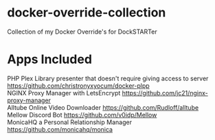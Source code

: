 # docker-override-collection
Collection of my Docker Override's for DockSTARTer

# Apps Included
PHP Plex Library presenter that doesn't require giving access to server https://github.com/christronyxyocum/docker-plpp  
NGINX Proxy Manager with LetsEncrypt https://github.com/jc21/nginx-proxy-manager  
Alltube Online Video Downloader https://github.com/Rudloff/alltube  
Mellow Discord Bot https://github.com/v0idp/Mellow  
MonicaHQ a Personal Relationship Manager https://github.com/monicahq/monica  
